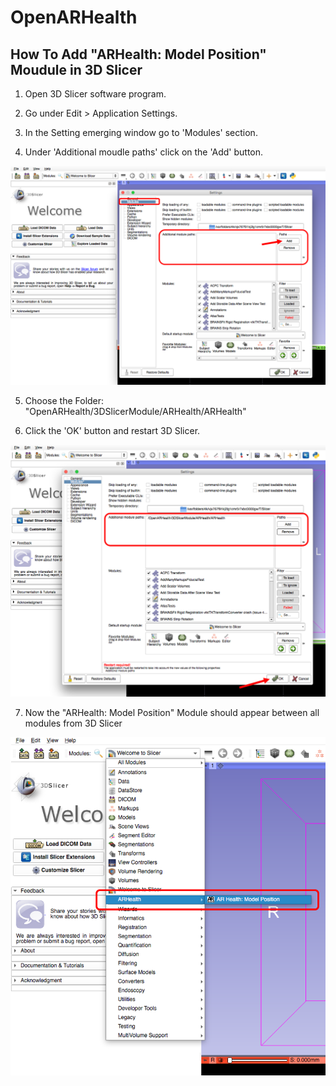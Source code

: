 # OpenARHealth


## How To Add "ARHealth: Model Position" Moudule in 3D Slicer

1. Open 3D Slicer software program.

2. Go under Edit > Application Settings.

3. In the Setting emerging window go to 'Modules' section.

4. Under 'Additional moudle paths' click on the 'Add' button.

![HowToAddModule_Step3](HowToAddModule_Step4.png)

5. Choose the Folder: "OpenARHealth/3DSlicerModule/ARHealth/ARHealth"

6. Click the 'OK' button and restart 3D Slicer.

![HowToAddModule_Step6](HowToAddModule_Step6.png)

7. Now the "ARHealth: Model Position" Module should appear between all modules from 3D Slicer

![HowToAddModule_Step7](HowToAddModule_Step7.png)